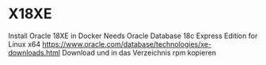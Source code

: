 # X18XE
Install Oracle 18XE in Docker
Needs Oracle Database 18c Express Edition for Linux x64
https://www.oracle.com/database/technologies/xe-downloads.html
Download und in das Verzeichnis rpm kopieren
